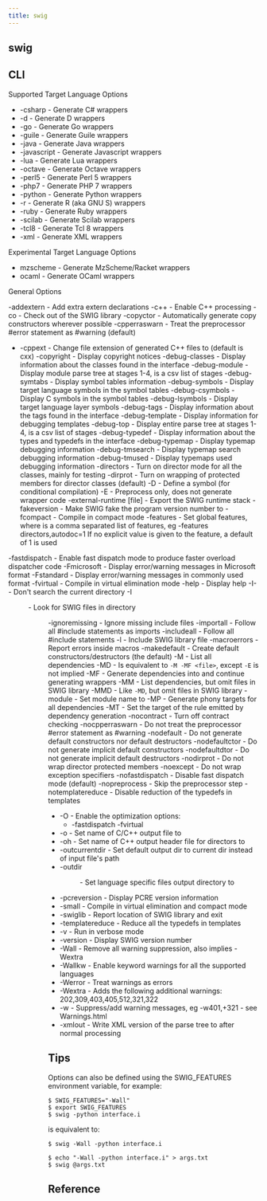 ```yaml
---
title: swig
---
```


## swig


## CLI

Supported Target Language Options

- -csharp         - Generate C# wrappers
- -d              - Generate D wrappers
- -go             - Generate Go wrappers
- -guile          - Generate Guile wrappers
- -java           - Generate Java wrappers
- -javascript     - Generate Javascript wrappers
- -lua            - Generate Lua wrappers
- -octave         - Generate Octave wrappers
- -perl5          - Generate Perl 5 wrappers
- -php7           - Generate PHP 7 wrappers
- -python         - Generate Python wrappers
- -r              - Generate R (aka GNU S) wrappers
- -ruby           - Generate Ruby wrappers
- -scilab         - Generate Scilab wrappers
- -tcl8           - Generate Tcl 8 wrappers
- -xml            - Generate XML wrappers


Experimental Target Language Options

- mzscheme       - Generate MzScheme/Racket wrappers
- ocaml          - Generate OCaml wrappers

General Options

-addextern      - Add extra extern declarations
-c++            - Enable C++ processing
-co <file>      - Check <file> out of the SWIG library
-copyctor       - Automatically generate copy constructors wherever possible
-cpperraswarn   - Treat the preprocessor #error statement as #warning (default)

* -cppext <ext>   - Change file extension of generated C++ files to <ext> (default is cxx)
-copyright      - Display copyright notices
-debug-classes  - Display information about the classes found in the interface
-debug-module <n>- Display module parse tree at stages 1-4, <n> is a csv list of stages
-debug-symtabs  - Display symbol tables information
-debug-symbols  - Display target language symbols in the symbol tables
-debug-csymbols - Display C symbols in the symbol tables
-debug-lsymbols - Display target language layer symbols
-debug-tags     - Display information about the tags found in the interface
-debug-template - Display information for debugging templates
-debug-top <n>  - Display entire parse tree at stages 1-4, <n> is a csv list of stages
-debug-typedef  - Display information about the types and typedefs in the interface
-debug-typemap  - Display typemap debugging information
-debug-tmsearch - Display typemap search debugging information
-debug-tmused   - Display typemaps used debugging information
-directors      - Turn on director mode for all the classes, mainly for testing
-dirprot        - Turn on wrapping of protected members for director classes (default)
-D<symbol>      - Define a symbol <symbol> (for conditional compilation)
-E              - Preprocess only, does not generate wrapper code
-external-runtime [file] - Export the SWIG runtime stack
-fakeversion <v>- Make SWIG fake the program version number to <v>
-fcompact       - Compile in compact mode
-features <list>- Set global features, where <list> is a comma separated list of
               features, eg -features directors,autodoc=1
               If no explicit value is given to the feature, a default of 1 is used

-fastdispatch   - Enable fast dispatch mode to produce faster overload dispatcher code
-Fmicrosoft     - Display error/warning messages in Microsoft format
-Fstandard      - Display error/warning messages in commonly used format
-fvirtual       - Compile in virtual elimination mode
-help           - Display help
-I-             - Don't search the current directory
-I<dir>         - Look for SWIG files in directory <dir>
-ignoremissing  - Ignore missing include files
-importall      - Follow all #include statements as imports
-includeall     - Follow all #include statements
-l<ifile>       - Include SWIG library file <ifile>
-macroerrors    - Report errors inside macros
-makedefault    - Create default constructors/destructors (the default)
-M              - List all dependencies
-MD             - Is equivalent to `-M -MF <file>`, except `-E` is not implied
-MF <file>      - Generate dependencies into <file> and continue generating wrappers
-MM             - List dependencies, but omit files in SWIG library
-MMD            - Like `-MD`, but omit files in SWIG library
-module <name>  - Set module name to <name>
-MP             - Generate phony targets for all dependencies
-MT <target>    - Set the target of the rule emitted by dependency generation
-nocontract     - Turn off contract checking
-nocpperraswarn - Do not treat the preprocessor #error statement as #warning
-nodefault      - Do not generate default constructors nor default destructors
-nodefaultctor  - Do not generate implicit default constructors
-nodefaultdtor  - Do not generate implicit default destructors
-nodirprot      - Do not wrap director protected members
-noexcept       - Do not wrap exception specifiers
-nofastdispatch - Disable fast dispatch mode (default)
-nopreprocess   - Skip the preprocessor step
-notemplatereduce - Disable reduction of the typedefs in templates
* -O              - Enable the optimization options:
    * -fastdispatch -fvirtual
* -o <outfile>    - Set name of C/C++ output file to <outfile>
* -oh <headfile>  - Set name of C++ output header file for directors to <headfile>
* -outcurrentdir  - Set default output dir to current dir instead of input file's path
* -outdir <dir>   - Set language specific files output directory to <dir>
* -pcreversion    - Display PCRE version information
* -small          - Compile in virtual elimination and compact mode
* -swiglib        - Report location of SWIG library and exit
* -templatereduce - Reduce all the typedefs in templates
* -v              - Run in verbose mode
* -version        - Display SWIG version number
* -Wall           - Remove all warning suppression, also implies -Wextra
* -Wallkw         - Enable keyword warnings for all the supported languages
* -Werror         - Treat warnings as errors
* -Wextra         - Adds the following additional warnings: 202,309,403,405,512,321,322
* -w<list>        - Suppress/add warning messages, eg -w401,+321 - see Warnings.html
* -xmlout <file>  - Write XML version of the parse tree to <file> after normal processing


## Tips
Options can also be defined using the SWIG_FEATURES environment variable, for example:

```
$ SWIG_FEATURES="-Wall"
$ export SWIG_FEATURES
$ swig -python interface.i
```

is equivalent to:

```
$ swig -Wall -python interface.i
```

```
$ echo "-Wall -python interface.i" > args.txt
$ swig @args.txt
```

## Reference
